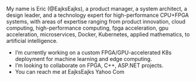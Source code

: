 My name is Eric (@EajksEajks), a product manager, a system architect, a design leader, and a technology expert for high-performance CPU+FPGA systems, with areas of expertise ranging from product innovation, cloud computing, high-performance computing, fpga acceleration, gpu acceleration, microservices, Docker, Kubernetes, applied mathematics, to artificial intelligence.

- I’m currently working on a custom FPGA/GPU-accelerated K8s deployment for machine learning and edge computing.
- I’m looking to collaborate on FPGA, C++, ASP.NET projects.
- You can reach me at EajksEajks Yahoo Com
